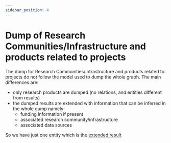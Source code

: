 ```yaml
---
sidebar_position: 4
---
```


# Dump of Research Communities/Infrastructure and products related to projects

The dump for Research Communities/Infrastructure and products related to projects do not follow the model used to dump the whole graph.
The main differences are:

 * only research products are dumped (no relations, and entities different from results)
 * the dumped results are extended with information that can be inferred in the whole dump namely:
   * funding information if present
   * associated research community/infrastructure 
   * associated data sources 

So we have just one entity which is the [extended result](alternative-model/extendedresult.md)